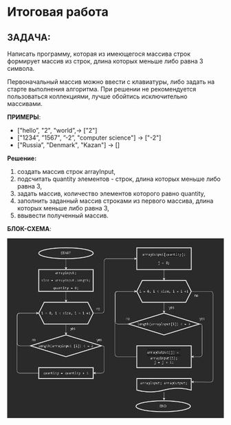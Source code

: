 # Итоговая работа

## ЗАДАЧА:

Написать программу, которая из имеющегося массива строк формирует массив из строк, длина которых меньше либо равна 3 символа.

Первоначальный массив можно ввести с клавиатуры, либо задать на старте выполнения алгоритма. При решении не рекомендуется пользоваться коллекциями, лучше обойтись исключительно массивами.

**ПРИМЕРЫ**:

* ["hello”, "2", "world”,-> ["2"] 
* ["1234”, ”1567", ”-2”, "computer science"] -> ["-2"]
* ["Russia”, "Denmark", "Kazan"] -> []


**Решение:**

1. создать массив строк arrayInput,
2. подсчитать quantity элементов - строк, длина которых меньше либо равна 3,
3. задать массив, количество элементов которого равно quantity,
4. заполнить заданный массив строками из первого массива, длина которых меньше либо равна 3,
5. ввывести полученный массив.


**БЛОК-СХЕМА**:

![схема](scheme.jpg)

